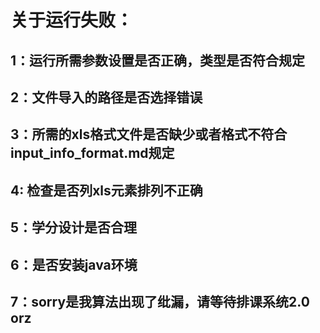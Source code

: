 # 关于运行失败：

## 1：运行所需参数设置是否正确，类型是否符合规定

## 2：文件导入的路径是否选择错误

## 3：所需的xls格式文件是否缺少或者格式不符合input_info_format.md规定

## 4:   检查是否列xls元素排列不正确

## 5：学分设计是否合理

## 6：是否安装java环境

## 7：sorry是我算法出现了纰漏，请等待排课系统2.0 orz

###### 